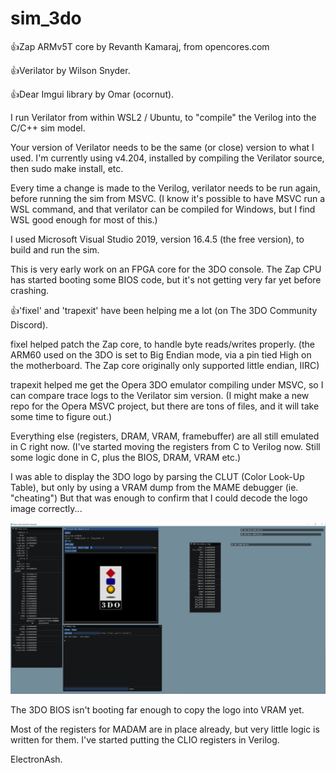 # sim_3do

:+1:Zap ARMv5T core by Revanth Kamaraj, from opencores.com

:+1:Verilator by Wilson Snyder.

:+1:Dear Imgui library by Omar (ocornut).


I run Verilator from within WSL2 / Ubuntu, to "compile" the Verilog into the C/C++ sim model.

Your version of Verilator needs to be the same (or close) version to what I used.
I'm currently using v4.204, installed by compiling the Verilator source, then sudo make install, etc.

Every time a change is made to the Verilog, verilator needs to be run again, before running the sim from MSVC.
(I know it's possible to have MSVC run a WSL command, and that verilator can be compiled for Windows, but I find WSL good enough for most of this.)

I used Microsoft Visual Studio 2019, version 16.4.5 (the free version), to build and run the sim.


This is very early work on an FPGA core for the 3DO console.
The Zap CPU has started booting some BIOS code, but it's not getting very far yet before crashing.

:+1:'fixel' and 'trapexit' have been helping me a lot (on The 3DO Community Discord).

fixel helped patch the Zap core, to handle byte reads/writes properly.
(the ARM60 used on the 3DO is set to Big Endian mode, via a pin tied High on the motherboard. The Zap core originally only supported little endian, IIRC)

trapexit helped me get the Opera 3DO emulator compiling under MSVC, so I can compare trace logs to the Verilator sim version.
(I might make a new repo for the Opera MSVC project, but there are tons of files, and it will take some time to figure out.)


Everything else (registers, DRAM, VRAM, framebuffer) are all still emulated in C right now.
(I've started moving the registers from C to Verilog now. Still some logic done in C, plus the BIOS, DRAM, VRAM etc.)

I was able to display the 3DO logo by parsing the CLUT (Color Look-Up Table), but only by using a VRAM dump from the MAME debugger (ie. "cheating")
But that was enough to confirm that I could decode the logo image correctly...

![](png/3do_sim_logo.png)


The 3DO BIOS isn't booting far enough to copy the logo into VRAM yet.

Most of the registers for MADAM are in place already, but very little logic is written for them.
I've started putting the CLIO registers in Verilog.


ElectronAsh.
